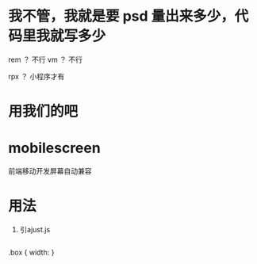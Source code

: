 # 我不管，我就是要 psd 量出来多少，代码里我就写多少
rem ？ 不行
vm ？ 不行

rpx ？ 小程序才有

# 用我们的吧

# mobilescreen
前端移动开发屏幕自动兼容

# 用法
1. 引ajust.js
```html

```

.box {
    width:
}

